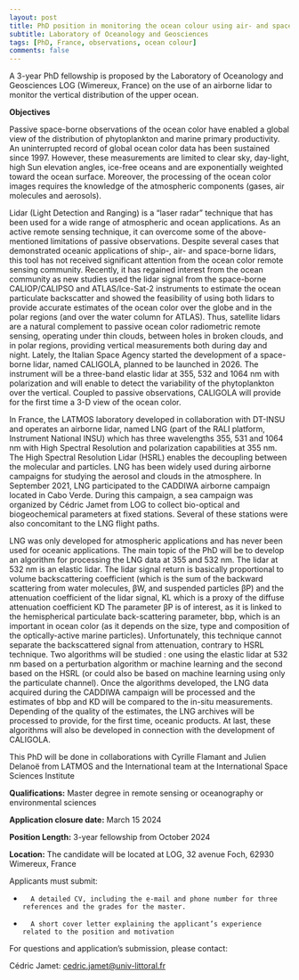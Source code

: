 ```yaml
---
layout: post
title: PhD position in monitoring the ocean colour using air- and space-borne lidar (Wimereux, France)
subtitle: Laboratory of Oceanology and Geosciences
tags: [PhD, France, observations, ocean colour]
comments: false
---
```

A 3-year PhD fellowship is proposed by the Laboratory of Oceanology and Geosciences LOG (Wimereux, France) on the use of an airborne lidar to monitor the vertical distribution of the upper ocean.

**Objectives**

Passive space-borne observations of the ocean color have enabled a global view of the distribution of phytoplankton and marine primary productivity. An uninterrupted record of global ocean color data has been sustained since 1997. However, these measurements are limited to clear sky, day-light, high Sun elevation angles, ice-free oceans and are exponentially weighted toward the ocean surface. Moreover, the processing of the ocean color images requires the knowledge of the atmospheric components (gases, air molecules and aerosols).

Lidar (Light Detection and Ranging) is a “laser radar” technique that has been used for a wide range of atmospheric and ocean applications. As an active remote sensing technique, it can overcome some of the above-mentioned limitations of passive observations. Despite several cases that demonstrated oceanic applications of ship-, air- and space-borne lidars, this tool has not received significant attention from the ocean color remote sensing community. Recently, it has regained interest from the ocean community as new studies used the lidar signal from the space-borne CALIOP/CALIPSO and ATLAS/Ice-Sat-2 instruments to estimate the ocean particulate backscatter and showed the feasibility of using both lidars to provide accurate estimates of the ocean color over the globe and in the polar regions (and over the water column for ATLAS). Thus, satellite lidars are a natural complement to passive ocean color radiometric remote sensing, operating under thin clouds, between holes in broken clouds, and in polar regions, providing vertical measurements both during day and night. Lately, the Italian Space Agency started the development of a space-borne lidar, named CALIGOLA, planned to be launched in 2026. The instrument will be a three-band elastic lidar at 355, 532 and 1064 nm with polarization and will enable to detect the variability of the phytoplankton over the vertical. Coupled to passive observations, CALIGOLA will provide for the first time a 3-D view of the ocean color.

In France, the LATMOS laboratory developed in collaboration with DT-INSU and operates an airborne lidar, named LNG (part of the RALI platform, Instrument National INSU) which has three wavelengths 355, 531 and 1064 nm with High Spectral Resolution and polarization capabilities at 355 nm. The High Spectral Resolution Lidar (HSRL) enables the decoupling between the molecular and particles. LNG has been widely used during airborne campaigns for studying the aerosol and clouds in the atmosphere. In September 2021, LNG participated to the CADDIWA airborne campaign located in Cabo Verde. During this campaign, a sea campaign was organized by Cédric Jamet from LOG to collect bio-optical and biogeochemical parameters at fixed stations. Several of these stations were also concomitant to the LNG flight paths.

LNG was only developed for atmospheric applications and has never been used for oceanic applications. The main topic of the PhD will be to develop an algorithm for processing the LNG data at 355 and 532 nm. The lidar at 532 nm is an elastic lidar. The lidar signal return is basically proportional to volume backscattering coefficient (which is the sum of the backward scattering from water molecules, βW, and suspended particles βP) and the attenuation coefficient of the lidar signal, KL which is a proxy of the diffuse attenuation coefficient KD  The parameter βP is of interest, as it is linked to the hemispherical particulate back-scattering parameter, bbp, which is an important in ocean color (as it depends on the size, type and composition of the optically-active marine particles). Unfortunately, this technique cannot separate the backscattered signal from attenuation, contrary to HSRL technique. Two algorithms will be studied : one using the elastic lidar at 532 nm based on a perturbation algorithm or machine learning and the second based on the HSRL (or could also be based on machine learning using only the particulate channel). Once the algorithms developed, the LNG data acquired during the CADDIWA campaign will be processed and the estimates of bbp and KD  will be compared to the in-situ measurements. Depending of the quality of the estimates, the LNG archives will be processed to provide, for the first time, oceanic products. At last, these algorithms will also be developed in connection with the development of CALIGOLA.

This PhD will be done in collaborations with Cyrille Flamant and Julien Delanoë from LATMOS and the International team at the International Space Sciences Institute

**Qualifications:**  Master degree in remote sensing or oceanography or environmental sciences

**Application closure date:** March 15 2024

**Position Length:** 3-year fellowship from October 2024

**Location:** The candidate will be located at LOG, 32 avenue Foch, 62930 Wimereux, France 

Applicants must submit:

-       A detailed CV, including the e-mail and phone number for three references and the grades for the master.

-       A short cover letter explaining the applicant’s experience related to the position and motivation

For questions and application’s submission, please contact:

Cédric Jamet: cedric.jamet@univ-littoral.fr
